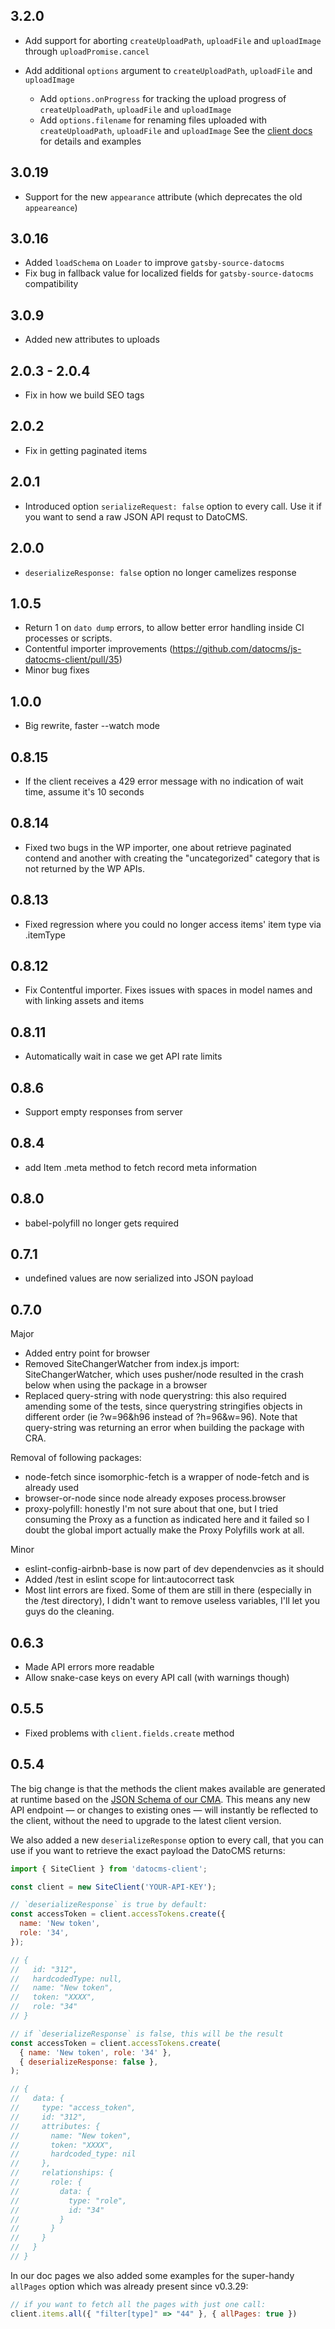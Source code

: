 ## 3.2.0

- Add support for aborting `createUploadPath`, `uploadFile` and `uploadImage` through `uploadPromise.cancel`

- Add additional `options` argument to `createUploadPath`, `uploadFile` and `uploadImage`
  - Add `options.onProgress` for tracking the upload progress of `createUploadPath`, `uploadFile` and `uploadImage`
  - Add `options.filename` for renaming files uploaded with `createUploadPath`, `uploadFile` and `uploadImage`
    See the [client docs](./docs/site-api-client.md) for details and examples

## 3.0.19

- Support for the new `appearance` attribute (which deprecates the old `appeareance`)

## 3.0.16

- Added `loadSchema` on `Loader` to improve `gatsby-source-datocms`
- Fix bug in fallback value for localized fields for `gatsby-source-datocms` compatibility

## 3.0.9

- Added new attributes to uploads

## 2.0.3 - 2.0.4

- Fix in how we build SEO tags

## 2.0.2

- Fix in getting paginated items

## 2.0.1

- Introduced option `serializeRequest: false` option to every call. Use it if you want to send a raw JSON API requst to DatoCMS.

## 2.0.0

- `deserializeResponse: false` option no longer camelizes response

## 1.0.5

- Return 1 on `dato dump` errors, to allow better error handling inside CI processes or scripts.
- Contentful importer improvements (https://github.com/datocms/js-datocms-client/pull/35)
- Minor bug fixes

## 1.0.0

- Big rewrite, faster --watch mode

## 0.8.15

- If the client receives a 429 error message with no indication of wait time, assume it's 10 seconds

## 0.8.14

- Fixed two bugs in the WP importer, one about retrieve paginated contend and another with creating the "uncategorized" category that is not returned by the WP APIs.

## 0.8.13

- Fixed regression where you could no longer access items' item type via .itemType

## 0.8.12

- Fix Contentful importer. Fixes issues with spaces in model names and with linking assets and items

## 0.8.11

- Automatically wait in case we get API rate limits

## 0.8.6

- Support empty responses from server

## 0.8.4

- add Item .meta method to fetch record meta information

## 0.8.0

- babel-polyfill no longer gets required

## 0.7.1

- undefined values are now serialized into JSON payload

## 0.7.0

Major

- Added entry point for browser
- Removed SiteChangerWatcher from index.js import: SiteChangerWatcher, which uses pusher/node resulted in the crash below when using the package in a browser
- Replaced query-string with node querystring: this also required amending some of the tests, since querystring stringifies objects in different order (ie ?w=96&h96 instead of ?h=96&w=96). Note that query-string was returning an error when building the package with CRA.

Removal of following packages:

- node-fetch since isomorphic-fetch is a wrapper of node-fetch and is already used
- browser-or-node since node already exposes process.browser
- proxy-polyfill: honestly I'm not sure about that one, but I tried consuming the Proxy as a function as indicated here and it failed so I doubt the global import actually make the Proxy Polyfills work at all.

Minor

- eslint-config-airbnb-base is now part of dev dependenvcies as it should
- Added /test in eslint scope for lint:autocorrect task
- Most lint errors are fixed. Some of them are still in there (especially in the /test directory), I didn't want to remove useless variables, I'll let you guys do the cleaning.

## 0.6.3

- Made API errors more readable
- Allow snake-case keys on every API call (with warnings though)

## 0.5.5

- Fixed problems with `client.fields.create` method

## 0.5.4

The big change is that the methods the client makes available are generated at runtime based on the [JSON Schema of our CMA](https://www.datocms.com/content-management-api/). This means any new API endpoint — or changes to existing ones — will instantly be reflected to the client, without the need to upgrade to the latest client version.

We also added a new `deserializeResponse` option to every call, that you can use if you want to retrieve the exact payload the DatoCMS returns:

```javascript
import { SiteClient } from 'datocms-client';

const client = new SiteClient('YOUR-API-KEY');

// `deserializeResponse` is true by default:
const accessToken = client.accessTokens.create({
  name: 'New token',
  role: '34',
});

// {
//   id: "312",
//   hardcodedType: null,
//   name: "New token",
//   token: "XXXX",
//   role: "34"
// }

// if `deserializeResponse` is false, this will be the result
const accessToken = client.accessTokens.create(
  { name: 'New token', role: '34' },
  { deserializeResponse: false },
);

// {
//   data: {
//     type: "access_token",
//     id: "312",
//     attributes: {
//       name: "New token",
//       token: "XXXX",
//       hardcoded_type: nil
//     },
//     relationships: {
//       role: {
//         data: {
//           type: "role",
//           id: "34"
//         }
//       }
//     }
//   }
// }
```

In our doc pages we also added some examples for the super-handy `allPages` option which was already present since v0.3.29:

```javascript
// if you want to fetch all the pages with just one call:
client.items.all({ "filter[type]" => "44" }, { allPages: true })
```
